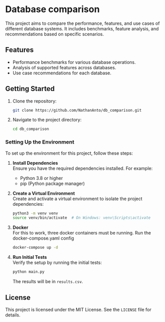 # Database comparison
This project aims to compare the performance, features, and use cases of different database systems. It includes benchmarks, feature analysis, and recommendations based on specific scenarios.

## Features
- Performance benchmarks for various database operations.
- Analysis of supported features across databases.
- Use case recommendations for each database.

## Getting Started
1. Clone the repository:
    ```bash
    git clone https://github.com/NathanAnto/db_comparison.git
    ```
2. Navigate to the project directory:
    ```bash
    cd db_comparison
    ```

### Setting Up the Environment
To set up the environment for this project, follow these steps:

1. **Install Dependencies**  
    Ensure you have the required dependencies installed. For example:
    - Python 3.8 or higher
    - pip (Python package manager)

2. **Create a Virtual Environment**  
    Create and activate a virtual environment to isolate the project dependencies:
    ```bash
    python3 -m venv venv
    source venv/bin/activate  # On Windows: venv\Scripts\activate
    ```

4. **Docker**  
    For this to work, three docker containers must be running. Run the docker-compose.yaml config
    ```bash
    docker-compose up -d
    ```

5. **Run Initial Tests**  
    Verify the setup by running the initial tests:
    ```bash
    python main.py
    ```
    The results will be in `results.csv`.

## License
This project is licensed under the MIT License. See the `LICENSE` file for details.

